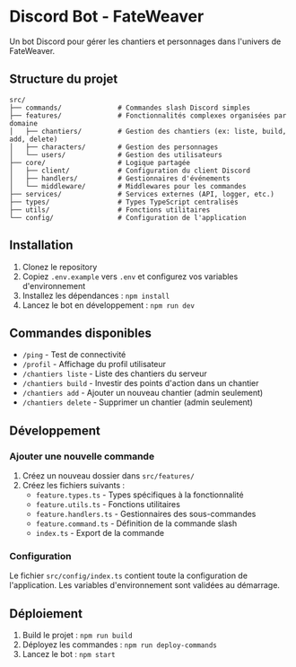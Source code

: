 # Discord Bot - FateWeaver

Un bot Discord pour gérer les chantiers et personnages dans l'univers de FateWeaver.

## Structure du projet

```
src/
├── commands/              # Commandes slash Discord simples
├── features/              # Fonctionnalités complexes organisées par domaine
│   ├── chantiers/         # Gestion des chantiers (ex: liste, build, add, delete)
│   ├── characters/        # Gestion des personnages
│   └── users/             # Gestion des utilisateurs
├── core/                  # Logique partagée
│   ├── client/            # Configuration du client Discord
│   ├── handlers/          # Gestionnaires d'événements
│   └── middleware/        # Middlewares pour les commandes
├── services/              # Services externes (API, logger, etc.)
├── types/                 # Types TypeScript centralisés
├── utils/                 # Fonctions utilitaires
└── config/                # Configuration de l'application
```

## Installation

1. Clonez le repository
2. Copiez `.env.example` vers `.env` et configurez vos variables d'environnement
3. Installez les dépendances : `npm install`
4. Lancez le bot en développement : `npm run dev`

## Commandes disponibles

- `/ping` - Test de connectivité
- `/profil` - Affichage du profil utilisateur
- `/chantiers liste` - Liste des chantiers du serveur
- `/chantiers build` - Investir des points d'action dans un chantier
- `/chantiers add` - Ajouter un nouveau chantier (admin seulement)
- `/chantiers delete` - Supprimer un chantier (admin seulement)

## Développement

### Ajouter une nouvelle commande

1. Créez un nouveau dossier dans `src/features/`
2. Créez les fichiers suivants :
   - `feature.types.ts` - Types spécifiques à la fonctionnalité
   - `feature.utils.ts` - Fonctions utilitaires
   - `feature.handlers.ts` - Gestionnaires des sous-commandes
   - `feature.command.ts` - Définition de la commande slash
   - `index.ts` - Export de la commande

### Configuration

Le fichier `src/config/index.ts` contient toute la configuration de l'application. Les variables d'environnement sont validées au démarrage.

## Déploiement

1. Build le projet : `npm run build`
2. Déployez les commandes : `npm run deploy-commands`
3. Lancez le bot : `npm start`